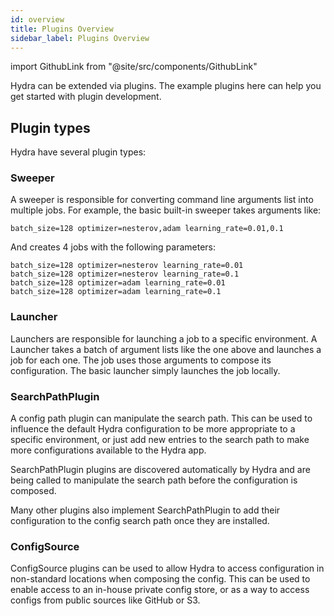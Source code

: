 ```yaml
---
id: overview
title: Plugins Overview
sidebar_label: Plugins Overview
---
```


import GithubLink from "@site/src/components/GithubLink"

Hydra can be extended via plugins.
The example plugins <GithubLink to="examples/plugins">here</GithubLink> can help you get started with plugin development.

## Plugin types
Hydra have several plugin types:
### Sweeper
A sweeper is responsible for converting command line arguments list into multiple jobs.
For example, the basic built-in sweeper takes arguments like:
```
batch_size=128 optimizer=nesterov,adam learning_rate=0.01,0.1 
```

And creates 4 jobs with the following parameters:
```
batch_size=128 optimizer=nesterov learning_rate=0.01
batch_size=128 optimizer=nesterov learning_rate=0.1
batch_size=128 optimizer=adam learning_rate=0.01
batch_size=128 optimizer=adam learning_rate=0.1
```

### Launcher
Launchers are responsible for launching a job to a specific environment.
A Launcher takes a batch of argument lists like the one above and launches a job for each one.
The job uses those arguments to compose its configuration.
The basic launcher simply launches the job locally. 

### SearchPathPlugin
A config path plugin can manipulate the search path.
This can be used to influence the default Hydra configuration to be more appropriate to a specific environment,
or just add new entries to the search path to make more configurations available to the Hydra app.

SearchPathPlugin plugins are discovered automatically by Hydra and are being called to manipulate the search path before
the configuration is composed.

Many other plugins also implement SearchPathPlugin to add their configuration to the config search path once they are installed. 

### ConfigSource
ConfigSource plugins can be used to allow Hydra to access configuration in non-standard locations when composing the config.
This can be used to enable access to an in-house private config store, or as a way to access configs from public sources like GitHub or S3.
